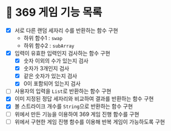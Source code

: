 # 📜 369 게임 기능 목록

- [x] 서로 다른 랜덤 세자리 수를 반환하는 함수 구현
  - 하위 함수1 : `swap`
  - 하위 함수2 : `subArray`
- [x] 입력이 유효한 입력인지 검사하는 함수 구현
  - [x] 숫자 이외의 수가 있는지 검사
  - [x] 숫자가 3개인지 검사
  - [x] 같은 숫자가 있는지 검사
  - [x] 0이 포함되어 있는지 검사
- [ ] 사용자의 입력을 `List`로 반환하는 함수 구현
- [x] 이미 지정된 정답 세자리와 비교하여 결과를 반환하는 함수 구현
- [x] 볼 스트라이크 개수를 `String`으로 반환하는 함수 구현
- [ ] 위에서 만든 기능을 이용하여 369 게임 진행 함수를 구현
- [ ] 위에서 구현한 게임 진행 함수를 이용해 반복 게임이 가능하도록 구현